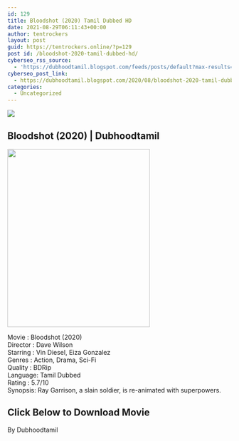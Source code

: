 ```yaml
---
id: 129
title: Bloodshot (2020) Tamil Dubbed HD
date: 2021-08-29T06:11:43+00:00
author: tentrockers
layout: post
guid: https://tentrockers.online/?p=129
post id: /bloodshot-2020-tamil-dubbed-hd/
cyberseo_rss_source:
  - 'https://dubhoodtamil.blogspot.com/feeds/posts/default?max-results=150&start-index=151'
cyberseo_post_link:
  - https://dubhoodtamil.blogspot.com/2020/08/bloodshot-2020-tamil-dubbed-hd.html
categories:
  - Uncategorized
---
```

<div class="media_block">
  <img src="https://1.bp.blogspot.com/-x3PI7DS1EYE/XzNyJAZJjiI/AAAAAAAAB-g/cvnCyYR_UFYSENROaJ0sJ-hA7hBdwG6kQCNcBGAsYHQ/s72-c/b.jpg" class="media_thumbnail" />
</div>

<div dir="ltr" trbidi="on" readability="11.045454545455">
  <h2>
    <span>Bloodshot (2020) | Dubhoodtamil</span>
  </h2>
  
  <div class="separator">
    <a href="https://1.bp.blogspot.com/-x3PI7DS1EYE/XzNyJAZJjiI/AAAAAAAAB-g/cvnCyYR_UFYSENROaJ0sJ-hA7hBdwG6kQCNcBGAsYHQ/s1600/b.jpg" imageanchor="1"><img loading="lazy" border="0" data-original-height="1350" data-original-width="1080" height="400" src="https://1.bp.blogspot.com/-x3PI7DS1EYE/XzNyJAZJjiI/AAAAAAAAB-g/cvnCyYR_UFYSENROaJ0sJ-hA7hBdwG6kQCNcBGAsYHQ/s400/b.jpg" width="320" /></a>
  </div>
  
  <p>
    Movie<span> </span>:<span> </span>Bloodshot (2020)<br />Director<span> </span>:<span> </span>Dave Wilson<br />Starring<span> </span>:<span> </span>Vin Diesel, Eiza Gonzalez<br />Genres<span> </span>:<span> </span>Action, Drama, Sci-Fi<br />Quality<span> </span>:<span> </span>BDRip<br />Language:<span> </span>Tamil Dubbed<br />Rating<span> </span>:<span> </span>5.7/10<br />Synopsis: Ray Garrison, a slain soldier, is re-animated with superpowers.
  </p>
  
  <h2>
    <b><span>Click Below to Download Movie</span></b>
  </h2>
  
  <p>
    By Dubhoodtamil
  </p>
</div>